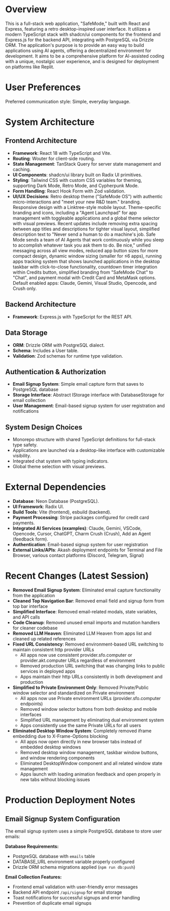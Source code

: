 # Overview

This is a full-stack web application, "SafeMode," built with React and Express, featuring a retro desktop-inspired user interface. It utilizes a modern TypeScript stack with shadcn/ui components for the frontend and Express.js for the backend API, integrating with PostgreSQL via Drizzle ORM. The application's purpose is to provide an easy way to build applications using AI agents, offering a decentralized environment for development. It aims to be a comprehensive platform for AI-assisted coding with a unique, nostalgic user experience, and is designed for deployment on platforms like Replit.

# User Preferences

Preferred communication style: Simple, everyday language.

# System Architecture

## Frontend Architecture
- **Framework**: React 18 with TypeScript and Vite.
- **Routing**: Wouter for client-side routing.
- **State Management**: TanStack Query for server state management and caching.
- **UI Components**: shadcn/ui library built on Radix UI primitives.
- **Styling**: Tailwind CSS with custom CSS variables for theming, supporting Dark Mode, Retro Mode, and Cypherpunk Mode.
- **Form Handling**: React Hook Form with Zod validation.
- **UI/UX Decisions**: Retro desktop theme ("SafeMode OS") with authentic micro-interactions and "meet your new R&D team." branding. Responsive design with a Linktree-style mobile layout. Theme-specific branding and icons, including a "Agent Launchpad" for app management with toggleable applications and a global theme selector with visual previews. Recent updates include removing extra spacing between app titles and descriptions for tighter visual layout, simplified description text to "Never send a human to do a machine's job. Safe Mode sends a team of AI Agents that work continuously while you sleep to accomplish whatever task you ask them to do. Be nice," unified messaging across all view modes, reduced app button sizes for more compact design, dynamic window sizing (smaller for ≤6 apps), running apps tracking system that shows launched applications in the desktop taskbar with click-to-close functionality, countdown timer integration within Credits button, simplified branding from "SafeMode Chat" to "Chat", and payment modal with Credit Card and MetaMask options. Default enabled apps: Claude, Gemini, Visual Studio, Opencode, and Crush only.

## Backend Architecture
- **Framework**: Express.js with TypeScript for the REST API.

## Data Storage
- **ORM**: Drizzle ORM with PostgreSQL dialect.
- **Schema**: Includes a User table.
- **Validation**: Zod schemas for runtime type validation.

## Authentication & Authorization
- **Email Signup System**: Simple email capture form that saves to PostgreSQL database
- **Storage Interface**: Abstract IStorage interface with DatabaseStorage for email collection
- **User Management**: Email-based signup system for user registration and notifications

## System Design Choices
- Monorepo structure with shared TypeScript definitions for full-stack type safety.
- Applications are launched via a desktop-like interface with customizable visibility.
- Integrated chat system with typing indicators.
- Global theme selection with visual previews.

# External Dependencies

- **Database**: Neon Database (PostgreSQL).
- **UI Framework**: Radix UI.
- **Build Tools**: Vite (frontend), esbuild (backend).
- **Payment Processing**: Stripe packages configured for credit card payments.
- **Integrated AI Services (examples)**: Claude, Gemini, VSCode, Opencode, Cursor, ChatGPT, Charm Crush (Crush), Add an Agent (feedback form).
- **Authentication**: Email-based signup system for user registration
- **External Links/APIs**: Akash deployment endpoints for Terminal and File Browser, various contact platforms (Discord, Telegram, Signal)

# Recent Changes (Latest Session)

- **Removed Email Signup System**: Eliminated email capture functionality from the application
- **Cleaned Top Navigation Bar**: Removed email field and signup form from top bar interface
- **Simplified Interface**: Removed email-related modals, state variables, and API calls
- **Code Cleanup**: Removed unused email imports and mutation handlers for cleaner codebase
- **Removed LLM Heaven**: Eliminated LLM Heaven from apps list and cleaned up related references
- **Fixed URL Consistency**: Removed environment-based URL switching to maintain consistent http provider URLs
  - All apps now use consistent provider.sfo.computer or provider.akt.computer URLs regardless of environment
  - Removed production URL switching that was changing links to public services in deployed apps
  - Apps maintain their http URLs consistently in both development and production
- **Simplified to Private Environment Only**: Removed Private/Public window selector and standardized on Private environment
  - All apps now use Private environment URLs (provider.sfo.computer endpoints)
  - Removed window selector buttons from both desktop and mobile interfaces
  - Simplified URL management by eliminating dual environment system
  - Apps consistently use the same Private URLs for all users
- **Eliminated Desktop Window System**: Completely removed iframe embedding due to X-Frame-Options blocking
  - All apps now open directly in new browser tabs instead of embedded desktop windows
  - Removed desktop window management, taskbar window buttons, and window rendering components
  - Eliminated DesktopWindow component and all related window state management
  - Apps launch with loading animation feedback and open properly in new tabs without blocking issues

# Production Deployment Notes

## Email Signup System Configuration
The email signup system uses a simple PostgreSQL database to store user emails:

**Database Requirements:**
- PostgreSQL database with `emails` table
- DATABASE_URL environment variable properly configured
- Drizzle ORM schema migrations applied (`npm run db:push`)

**Email Collection Features:**
- Frontend email validation with user-friendly error messages
- Backend API endpoint `/api/signup` for email storage
- Toast notifications for successful signups and error handling
- Prevention of duplicate email signups